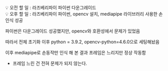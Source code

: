 <aside>
💡 오전 할 일 : 라즈베리파이 파이썬 다운그레이드
</aside>

<aside>
💡 오후 할 일 : 라즈베리파이 파이썬, opencv 설치, mediapipe 라이브러리 사용한 손 인식 성공

</aside>

파이썬은 다운그레이드 성공했지만, opencv와 호환성에서 문제가 있었음

따라서 전체 초기화 이후 python = 3.9.2, opencv-python=4.6.0으로 세팅해놨음

이후 mediapipe로 손동작만 인식 해 본 결과 프레임은 느리지만 정상 작동함

- 프레임 느린 건 전혀 문제가 되지 않는다.